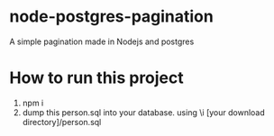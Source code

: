 # node-postgres-pagination
A simple pagination made in Nodejs and postgres

# How to run this project
1. npm i
2. dump this person.sql into your database.
   using \i [your download directory]/person.sql
